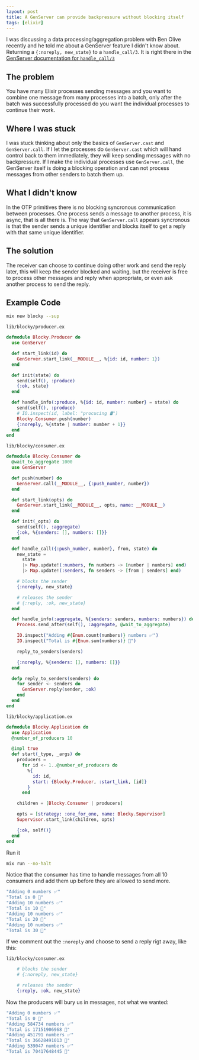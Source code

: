 ```yaml
---
layout: post
title: A GenServer can provide backpressure without blocking itself
tags: [elixir]
---
```


I was discussing a data processing/aggregation problem with Ben Olive recently and he told me about a GenServer feature I didn't know about. Returning a `{:noreply, new_state}` to a `handle_call/3`. It is right there in the [GenServer documentation for `handle_call/3`](https://hexdocs.pm/elixir/1.14.0/GenServer.html#c:handle_call/3)

## The problem

You have many Elixir processes sending messages and you want to combine one message from many processes into a batch, only after the batch was successfully processed do you want the individual processes to continue their work.

## Where I was stuck

I was stuck thinking about only the basics of `GenServer.cast` and `GenServer.call`. If I let the processes do `GenServer.cast` which will hand control back to them immediately, they will keep sending messages with no backpressure. If I make the individual processes use `GenServer.call`, the GenServer itself is doing a blocking operation and can not process messages from other senders to batch them up.

## What I didn't know

In the OTP primitives there is no blocking syncronous communication between processes. One process sends a message to another process, it is async, that is all there is. The way that `GenServer.call` appears syncronous is that the sender sends a unique identifier and blocks itself to get a reply with that same unique identifier.

## The solution

The receiver can choose to continue doing other work and send the reply later, this will keep the sender blocked and waiting, but the receiver is free to process other messages and reply when appropriate, or even ask another process to send the reply.

## Example Code

```bash
mix new blocky --sup
```

`lib/blocky/producer.ex`
```elixir
defmodule Blocky.Producer do
  use GenServer

  def start_link(id) do
    GenServer.start_link(__MODULE__, %{id: id, number: 1})
  end

  def init(state) do
    send(self(), :produce)
    {:ok, state}
  end

  def handle_info(:produce, %{id: id, number: number} = state) do
    send(self(), :produce)
    # IO.inspect(id, label: "procucing 🛢")
    Blocky.Consumer.push(number)
    {:noreply, %{state | number: number + 1}}
  end
end
```

`lib/blocky/consumer.ex`
```elixir
defmodule Blocky.Consumer do
  @wait_to_aggregate 1000
  use GenServer

  def push(number) do
    GenServer.call(__MODULE__, {:push_number, number})
  end

  def start_link(opts) do
    GenServer.start_link(__MODULE__, opts, name: __MODULE__)
  end

  def init(_opts) do
    send(self(), :aggregate)
    {:ok, %{senders: [], numbers: []}}
  end

  def handle_call({:push_number, number}, from, state) do
    new_state =
      state
      |> Map.update!(:numbers, fn numbers -> [number | numbers] end)
      |> Map.update!(:senders, fn senders -> [from | senders] end)

    # blocks the sender
    {:noreply, new_state}

    # releases the sender
    # {:reply, :ok, new_state}
  end

  def handle_info(:aggregate, %{senders: senders, numbers: numbers}) do
    Process.send_after(self(), :aggregate, @wait_to_aggregate)

    IO.inspect("Adding #{Enum.count(numbers)} numbers ✅")
    IO.inspect("Total is #{Enum.sum(numbers)} 🧮")

    reply_to_senders(senders)

    {:noreply, %{senders: [], numbers: []}}
  end

  defp reply_to_senders(senders) do
    for sender <- senders do
      GenServer.reply(sender, :ok)
    end
  end
end
```

`lib/blocky/application.ex`
```elixir
defmodule Blocky.Application do
  use Application
  @number_of_producers 10

  @impl true
  def start(_type, _args) do
    producers =
      for id <- 1..@number_of_producers do
        %{
          id: id,
          start: {Blocky.Producer, :start_link, [id]}
        }
      end

    children = [Blocky.Consumer | producers]

    opts = [strategy: :one_for_one, name: Blocky.Supervisor]
    Supervisor.start_link(children, opts)

    {:ok, self()}
  end
end
```

Run it

```bash
mix run --no-halt
```

Notice that the consumer has time to handle messages from all 10 consumers and add them up before they are allowed to send more.
```elixir
"Adding 0 numbers ✅"
"Total is 0 🧮"
"Adding 10 numbers ✅"
"Total is 10 🧮"
"Adding 10 numbers ✅"
"Total is 20 🧮"
"Adding 10 numbers ✅"
"Total is 30 🧮"
```

If we comment out the `:noreply` and choose to send a reply rigt away, like this:

`lib/blocky/consumer.ex`
```elixir
    # blocks the sender
    # {:noreply, new_state}

    # releases the sender
    {:reply, :ok, new_state}
```

Now the producers will bury us in messages, not what we wanted:

```elixir
"Adding 0 numbers ✅"
"Total is 0 🧮"
"Adding 584734 numbers ✅"
"Total is 17151906968 🧮"
"Adding 451791 numbers ✅"
"Total is 36628491013 🧮"
"Adding 539047 numbers ✅"
"Total is 70417648445 🧮"
```
